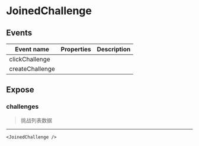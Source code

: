 # JoinedChallenge

## Events

| Event name      | Properties | Description |
| --------------- | ---------- | ----------- |
| clickChallenge  |            |
| createChallenge |            |

## Expose

### challenges

> 挑战列表数据

---

```vue live
<JoinedChallenge />
```
